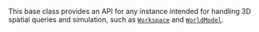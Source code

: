 This base class provides an API for any instance intended for handling 3D
spatial queries and simulation, such as [`Workspace`](https://create.roblox.com/docs/reference/engine/classes/Workspace) and
[`WorldModel`](https://create.roblox.com/docs/reference/engine/classes/WorldModel).